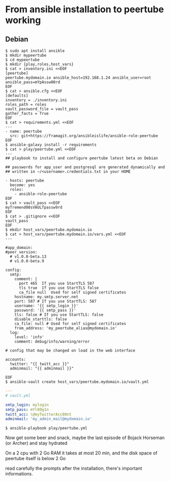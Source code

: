# From ansible installation to peertube working

## Debian

```shell
$ sudo apt install ansible
$ mkdir mypeertube
$ cd mypeertube
$ mkdir {play,roles,host_vars}
$ cat > inventory.ini <<EOF
[peertube]
peertube.mydomain.io ansible_host=192.168.1.24 ansible_user=root ansible_pass=mYpAssw00rd
EOF
$ cat > ansible.cfg <<EOF
[defaults]
inventory = ./inventory.ini
roles_path = roles
vault_password_file = vault_pass
gather_facts = True
EOF
$ cat > requirements.yml <<EOF
---
- name: peertube
  src: git+https://framagit.org/ansibleislife/ansible-role-peertube
EOF
$ ansible-galaxy install -r requirements
$ cat > play/peertube.yml <<EOF
---
## playbook to install and configure peertube latest beta on Debian

## passwords for app_user and postgresql are generated dynamically and 
## written in ~/<username>.credentials.txt in your HOME

- hosts: peertube
  become: yes
  roles:
    - ansible-role-peertube
EOF
$ cat > vault_pass <<EOF
myTremend00sVAULTpassw9rd
EOF
$ cat > .gitignore <<EOF
vault_pass
EOF
$ mkdir host_vars/peertube.mydomain.io
$ cat > host_vars/peertube.mydomain.io/vars.yml <<EOF
---

#app_domain: 
#peer_version: 
  # v1.0.0-beta.13
  # v1.0.0-beta.9

config:
  smtp:
    comment: |
      port 465  If you use StartTLS 587
      tls true  If you use StartTLS false
      ca_file null  Used for self signed certificates
    hostname: my.smtp.server.net
    port: 587 # If you use StartTLS: 587
    username: '{{ smtp_login }}'
    password: '{{ smtp_pass }}'
    tls: false # If you use StartTLS: false
    disable_starttls: false
    ca_file: null # Used for self signed certificates
    from_address: 'my_peertube_alias@mydomain.io'
  log:
    level: 'info' 
    comment: debug/info/warning/error

# config that may be changed on load in the web interface

accounts:
  twitter: "{{ twitt_acc }}"
  adminmail: "{{ adminmail }}"

EOF
$ ansible-vault create host_vars/peertube.mydomain.io/vault.yml
```
```yaml
---
# vault.yml

smtp_login: mylogin
smtp_pass: mYl00g1n
twitt_acc: \@myTwitterAcc00nt
adminmail: 'my_admin_mail@mydomain.io'
```
```shell
$ ansible-playbook play/peertube.yml
```

Now get some beer and snack, maybe the last episode of Bojack Horseman (or Archer) and stay hydrated

On a 2 cpu with 2 Go RAM it takes at most 20 min, and the disk space of peertube itself is below 2 Go

read carefully the prompts after the installation, there's important informations.



